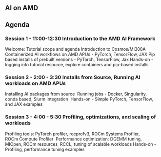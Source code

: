 ## AI on AMD

## Agenda
### Session 1 - 11:00-12:30 Introduction to the AMD AI Framework 
Welcome: Tutorial scope and agenda
Introduction to Cosmos/MI300A  
Containerized AI workflows on AMD APUs - PyTorch, TensorFlow, JAX
Pip based installs of prebuilt versions - PyTorch, TensorFlow, Jax
Hands-on - logging into tutorial resource, explore containers and pip-based installs

### Session 2 - 2:00 - 3:30 Installs from Source, Running AI workloads on AMD APUs
Installing AI packages from source 
Running jobs - Docker, Singularity, conda based, Slurm integration 
Hands-on - Simple PyTorch, TensorFlow, and JAX examples

### Session 3 - 4:00 - 5:30 Profiling, optimizations, and scaling of workloads
Profiling tools: PyTorch profiler, rocprofv3, ROCm Systems Profiler, ROCm Compute Profiler 
Performance optimization: DGEMM tuning, MIOpen, ROCm resources 
RCCL, tuning of scalable workloads
Hands-on - Profiling, performance tuning examples

